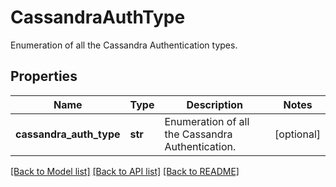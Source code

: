 # CassandraAuthType

Enumeration of all the Cassandra Authentication types.

## Properties
Name | Type | Description | Notes
------------ | ------------- | ------------- | -------------
**cassandra_auth_type** | **str** | Enumeration of all the Cassandra Authentication. | [optional] 

[[Back to Model list]](../README.md#documentation-for-models) [[Back to API list]](../README.md#documentation-for-api-endpoints) [[Back to README]](../README.md)


